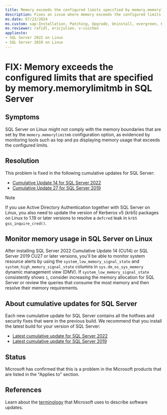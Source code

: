 ```yaml
---
title: Memory exceeds the configured limits specified by memory.memorylimitmb in SQL Server
description: Fixes an issue where memory exceeds the configured limits that are specified by memory.memorylimitmb in SQL Server.
ms.date: 07/23/2024
ms.custom: sap:Installation, Patching, Upgrade, Uninstall, evergreen, KB5042369
ms.reviewer: rafidl, ericjulien, v-cuichen
appliesto:
- SQL Server 2022 on Linux
- SQL Server 2019 on Linux
---
```

# FIX: Memory exceeds the configured limits that are specified by memory.memorylimitmb in SQL Server

## Symptoms

SQL Server on Linux might not comply with the memory boundaries that are set by the `memory.memorylimitmb` configuration option, as evidenced by monitoring tools such as top and ps displaying memory usage that exceeds the configured limits.

## Resolution

This problem is fixed in the following cumulative updates for SQL Server:

- [Cumulative Update 14 for SQL Server 2022](cumulativeupdate14.md)
- [Cumulative Update 27 for SQL Server 2019](../sqlserver-2019/cumulativeupdate27.md)

> [!NOTE]
> If you use Active Directory Authentication together with SQL Server on Linux, you also need to update the version of Kerberos v5 (krb5) packages on Linux to 1.19 or later versions to resolve a `defcred` leak in `krb5 gss_inquire_cred()`.

## Monitor memory usage in SQL Server on Linux

After installing SQL Server 2022 Cumulative Update 14 (CU14) or SQL Server 2019 CU27 or later versions, you'll be able to monitor system resource alerts by using the `system_low_memory_signal_state` and `system_high_memory_signal_state` columns in `sys.dm_os_sys_memory` dynamic management view (DMV). If `system_low_memory_signal_state` consistently shows `1`, consider increasing the memory allocation for SQL Server or review the queries that consume the most memory and then resolve their memory requirements.

## About cumulative updates for SQL Server

Each new cumulative update for SQL Server contains all the hotfixes and security fixes that were in the previous build. We recommend that you install the latest build for your version of SQL Server:

- [Latest cumulative update for SQL Server 2022](build-versions.md)
- [Latest cumulative update for SQL Server 2019](../sqlserver-2019/build-versions.md)

## Status

Microsoft has confirmed that this is a problem in the Microsoft products that are listed in the "Applies to" section.

## References

Learn about the [terminology](../../../windows-client/deployment/standard-terminology-software-updates.md) that Microsoft uses to describe software updates.
